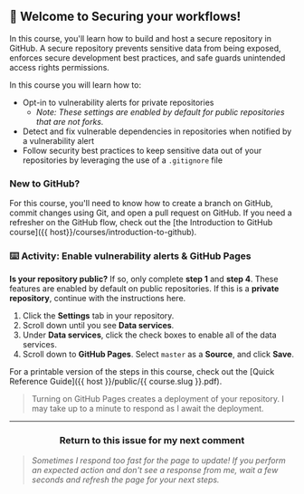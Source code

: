 ## :tada: Welcome to Securing your workflows!

In this course, you'll learn how to build and host a secure repository in GitHub.  A secure repository prevents sensitive data from being exposed, enforces secure development best practices, and safe guards unintended access rights permissions.

In this course you will learn how to:

- Opt-in to vulnerability alerts for private repositories
  - _Note: These settings are enabled by default for public repositories that are not forks._
- Detect and fix vulnerable dependencies in repositories when notified by a vulnerability alert
- Follow security best practices to keep sensitive data out of your repositories by leveraging the use of a `.gitignore` file

### New to GitHub?

For this course, you'll need to know how to create a branch on GitHub, commit changes using Git, and open a pull request on GitHub. If you need a refresher on the GitHub flow, check out the [the Introduction to GitHub course]({{ host}}/courses/introduction-to-github).

### :keyboard: Activity: Enable vulnerability alerts & GitHub Pages

**Is your repository public?** If so, only complete **step 1** and **step 4**. These features are enabled by default on public repositories. If this is a **private repository**, continue with the instructions here.

1. Click the **Settings** tab in your repository.
1. Scroll down until you see **Data services**.
1. Under **Data services**, click the check boxes to enable all of the data services.
1. Scroll down to **GitHub Pages**. Select `master` as a **Source**, and click **Save**.

For a printable version of the steps in this course, check out the [Quick Reference Guide]({{ host }}/public/{{ course.slug }}.pdf).

> Turning on GitHub Pages creates a deployment of your repository. I may take up to a minute to respond as I await the deployment.

<hr>
<h3 align="center">Return to this issue for my next comment</h3>

> _Sometimes I respond too fast for the page to update! If you perform an expected action and don't see a response from me, wait a few seconds and refresh the page for your next steps._
